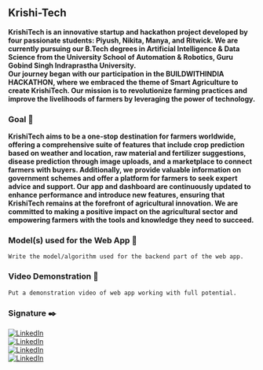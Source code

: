 ## Krishi-Tech

**KrishiTech is an innovative startup and hackathon project developed by four passionate students: Piyush, Nikita, Manya, and Ritwick. We are currently pursuing our B.Tech degrees in Artificial Intelligence & Data Science from the University School of Automation & Robotics, Guru Gobind Singh Indraprastha University. <br>
Our journey began with our participation in the BUILDWITHINDIA HACKATHON, where we embraced the theme of Smart Agriculture to create KrishiTech. Our mission is to revolutionize farming practices and improve the livelihoods of farmers by leveraging the power of technology.**

### Goal 🎯

**KrishiTech aims to be a one-stop destination for farmers worldwide, offering a comprehensive suite of features that include crop prediction based on weather and location, raw material and fertilizer suggestions, disease prediction through image uploads, and a marketplace to connect farmers with buyers. Additionally, we provide valuable information on government schemes and offer a platform for farmers to seek expert advice and support.
Our app and dashboard are continuously updated to enhance performance and introduce new features, ensuring that KrishiTech remains at the forefront of agricultural innovation. We are committed to making a positive impact on the agricultural sector and empowering farmers with the tools and knowledge they need to succeed.**

### Model(s) used for the Web App 🧮
`Write the model/algorithm used for the backend part of the web app.`

### Video Demonstration 🎥
`Put a demonstration video of web app working with full potential.`

### Signature ✒️
[![LinkedIn](https://img.shields.io/badge/LinkedIn-%230077B5.svg?logo=linkedin&logoColor=white)](https://www.linkedin.com/in/piyushhh-singhh/)       
[![LinkedIn](https://img.shields.io/badge/LinkedIn-%230077B5.svg?logo=linkedin&logoColor=white)](https://www.linkedin.com/in/nikita-babbar-b0291026a/)          
[![LinkedIn](https://img.shields.io/badge/LinkedIn-%230077B5.svg?logo=linkedin&logoColor=white)](https://www.linkedin.com/in/ritwick-johari-a37223256/)         
[![LinkedIn](https://img.shields.io/badge/LinkedIn-%230077B5.svg?logo=linkedin&logoColor=white)](https://www.linkedin.com/in/manyajoshi-ai/)         
